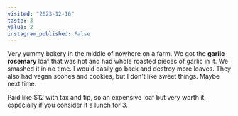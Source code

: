 ```yaml
---
visited: "2023-12-16"
taste: 3
value: 2
instagram_published: False
---
```


Very yummy bakery in the middle of nowhere on a farm. We got the **garlic rosemary** loaf that was hot and had whole roasted pieces of garlic in it. We smashed it in no time. I would easily go back and destroy more loaves. They also had vegan scones and cookies, but I don't like sweet things. Maybe next time.

Paid like $12 with tax and tip, so an expensive loaf but very worth it, especially if you consider it a lunch for 3.
